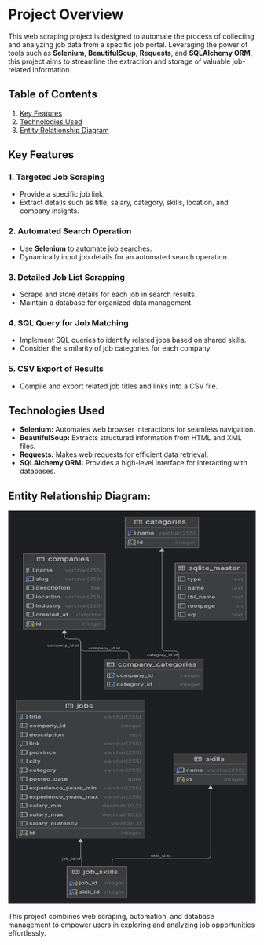 # Project Overview

This web scraping project is designed to automate the process of collecting and analyzing job data from a specific job portal. Leveraging the power of tools such as **Selenium**, **BeautifulSoup**, **Requests**, and **SQLAlchemy ORM**, this project aims to streamline the extraction and storage of valuable job-related information.

## Table of Contents

1. [Key Features](#key-features)
2. [Technologies Used](#technologies-used)
3. [Entity Relationship Diagram](#entity-relationship-diagram)

## Key Features

### 1. Targeted Job Scraping

- Provide a specific job link.
- Extract details such as title, salary, category, skills, location, and company insights.

### 2. Automated Search Operation

- Use **Selenium** to automate job searches.
- Dynamically input job details for an automated search operation.

### 3. Detailed Job List Scrapping

- Scrape and store details for each job in search results.
- Maintain a database for organized data management.

### 4. SQL Query for Job Matching

- Implement SQL queries to identify related jobs based on shared skills.
- Consider the similarity of job categories for each company.

### 5. CSV Export of Results

- Compile and export related job titles and links into a CSV file.

## Technologies Used

- **Selenium:** Automates web browser interactions for seamless navigation.
- **BeautifulSoup:** Extracts structured information from HTML and XML files.
- **Requests:** Makes web requests for efficient data retrieval.
- **SQLAlchemy ORM:** Provides a high-level interface for interacting with databases.

## Entity Relationship Diagram:

<img src="https://github.com/ehsanSh21/jobinja_web_scraping/blob/master/webscraping21.png" alt="Database Diagram" width="700" height="800">




This project combines web scraping, automation, and database management to empower users in exploring and analyzing job opportunities effortlessly.
